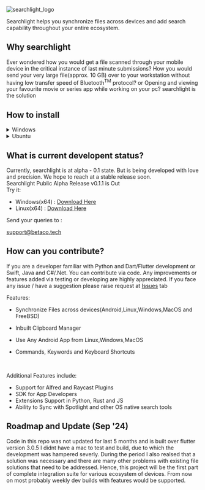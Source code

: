 ![searchlight_logo](https://user-images.githubusercontent.com/64083352/188547718-d7a3e9b6-a68c-473b-ac5f-b34badd99574.svg)


Searchlight helps you synchronize files across devices and add search capability throughout your entire ecosystem. 


## Why searchlight
Ever wondered how you would get a file scanned through your mobile device in the critical instance of last minute submissions?
How you would send your very large file(approx. 10 GB) over to your workstation without having low transfer speed of Bluetooth<sup>TM</sup> protocol?
or Opening and viewing your favourite movie or series app while working on your pc?
searchlight is the solution
## How to install
<details>
<summary>Windows</summary>
<br>
  
- Step 1: Download the installation [zip](https://github.com/Betaco-Open/searchlight/releases/download/v0.1.0/release.zip) 
- Step 2: Extract the zip at any location of your choice
- To activate auto-launch continue else skip to Step 7
- Step 3: Right click `searchlight_gui.exe` the show more options(only on Windows 11)
- Step 4: Press Create Shortcut
- Step 5: Open File Explorer or Press Win+E and go to `%APPDATA%\Microsoft\Windows\Start Menu\Programs\Startup`
- Step 6: Then copy the shortcut file from unzipped folder named `searchlight_gui.exe - shortcut` to `%APPDATA%\Microsoft\Windows\Start Menu\Programs\Startup`
- Step 7: Double Click on `searchlight_gui.exe` in unzipped folder (Press Allow if Microsoft Defender Screen Appears)
- Step 8: Now press `Alt+Z` and start Searchlight App
 <br>
</details>

<details>
<summary>Ubuntu</summary>
<br>
  
- Step 1: Download the binary tarball for linux [zip](https://github.com/Betaco-Open/searchlight/releases/download/v0.1.0/release.zip) 
- Step 2: Extract the zip at any location of your choice
- Step 3: Open Settings > Keyboard > Custom Shortcut
- Step 4: Press Create Shortcut
- Step 5: In command type '$EXTRACTED_ZIP_LOCATION\searchlight_gui'  
- Step 6: Then configure your Shortcut e.g.Alt+Q for opening Searchlight and Save Settings.
- Step 7: Now press `Alt+Q`/<your shortcut> and start Searchlight App
- Step 8: To exit press `Alt+Z`
  
</details>

## What is current developent status?
Currently, searchlight is at alpha - 0.1 state. But is being developed with love and precision. We hope to reach at a stable release soon. <br>
Searchlight Public Alpha Release v0.1.1 is Out <br>
Try it: <br>
- Windows(x64) : [Download Here](https://github.com/Betaco-Open/searchlight/releases/download/v0.1.1/searchlight_gui-windows-x64.tar.xz)  <br>
- Linux(x64) : [Download Here](https://github.com/Betaco-Open/searchlight/releases/download/v0.1.1/searchlight_gui-linux-x64.tar.xz) <br>


Send your queries to :
<br>

[//]: <> (searchlight@betaco.tech <br>)

support@betaco.tech

## How can you contribute?
If you are a developer familiar with Python and Dart/Flutter development or Swift, Java and C#/.Net. You can contribute via code. Any improvements or features added via testing or developing are highly appreciated.
If you face any issue / have a suggestion please raise request at [Issues](https://github.com/Betaco-Open/searchlight/issues) tab

[//]: <> (Also, funding this project also will help it thrive longer.)

Features:
- Synchronize Files across devices(Android,Linux,Windows,MacOS and FreeBSD)
- Inbuilt Clipboard Manager
- Use Any Android App from Linux,Windows,MacOS
- Commands, Keywords and Keyboard Shortcuts

  <br>
  
Additional Features include:
- Support for Alfred and Raycast Plugins
- SDK for App Developers
- Extensions Support in Python, Rust and JS
- Ability to Sync with Spotlight and other OS native search tools

## Roadmap and Update (Sep '24)
Code in this repo was not updated for last 5 months and is built over flutter version 3.0.5
I didnt have a mac to test and build, due to which the development was hampered severly. During the period I also realsed that a solution was necessary and there are many other problems with existing file solutions that need to be addressed.
Hence, this project will be the first part of complete integration suite for various ecosystem of devices.
From now on most probably weekly dev builds with features would be supported.


